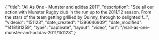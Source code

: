 {
    "title": "All As One - Munster and adidas 2011",
    "description": "See all our action with Munster Rugby club in the run up to the 2011\/12 season. From the stars of the team getting grillied by Quinny, through to delighted f...",
    "videoid": "151123",
    "date_created": "1396646909",
    "date_modified": "1418181259",
    "type": "captivate",
    "layout": "video",
    "url": "\/v\/all-as-one-munster-and-adidas-2011\/151123"
}
